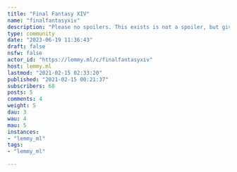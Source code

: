 ```yaml
---
title: "Final Fantasy XIV" 
name: "finalfantasyxiv"
description: "Please no spoilers. This exists is not a spoiler, but giving enough context that people can guess a twist is."
type: community
date: "2023-06-19 11:36:43"
draft: false
nsfw: false
actor_id: "https://lemmy.ml/c/finalfantasyxiv"
host: lemmy.ml
lastmod: "2021-02-15 02:33:20"
published: "2021-02-15 00:21:37"
subscribers: 68
posts: 5
comments: 4
weight: 5
dau: 3
wau: 4
mau: 5
instances:
- "lemmy_ml"
tags: 
- "lemmy_ml"

---
```

